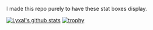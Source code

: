 I made this repo purely to have these stat boxes display.

[![Lyxal's github stats](https://github-readme-stats.vercel.app/api?username=Lyxal)](https://github.com/anuraghazra/github-readme-stats)
[![trophy](https://github-profile-trophy.vercel.app/?username=Lyxal)](https://github.com/ryo-ma/github-profile-trophy)
